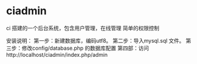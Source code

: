 # ciadmin
ci 搭建的一个后台系统，包含用户管理，在线管理
简单的权限控制

安装说明：
第一步：新建数据库，编码utf8。
第二步：导入mysql.sql 文件。
第三步：修改config/database.php 的数据库配置
第四部：访问http://localhost/ciadmin/index.php/admin
